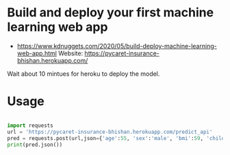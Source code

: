 # Build and deploy your first machine learning web app
- https://www.kdnuggets.com/2020/05/build-deploy-machine-learning-web-app.html
Website: https://pycaret-insurance-bhishan.herokuapp.com/

Wait about 10 mintues for heroku to deploy the model.

# Usage
```python

import requests
url = 'https://pycaret-insurance-bhishan.herokuapp.com/predict_api'
pred = requests.post(url,json={'age':55, 'sex':'male', 'bmi':59, 'children':1, 'smoker':'male', 'region':'northwest'})
print(pred.json())
```
